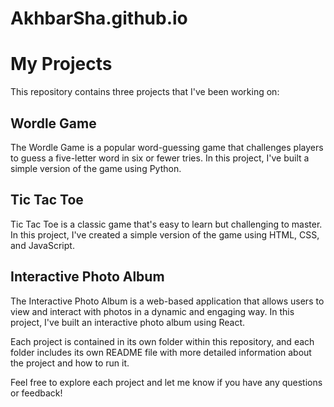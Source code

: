 # AkhbarSha.github.io
# My Projects

This repository contains three projects that I've been working on:

## Wordle Game

The Wordle Game is a popular word-guessing game that challenges players to guess a five-letter word in six or fewer tries. In this project, I've built a simple version of the game using Python.

## Tic Tac Toe

Tic Tac Toe is a classic game that's easy to learn but challenging to master. In this project, I've created a simple version of the game using HTML, CSS, and JavaScript.

## Interactive Photo Album

The Interactive Photo Album is a web-based application that allows users to view and interact with photos in a dynamic and engaging way. In this project, I've built an interactive photo album using React.

Each project is contained in its own folder within this repository, and each folder includes its own README file with more detailed information about the project and how to run it.

Feel free to explore each project and let me know if you have any questions or feedback!

